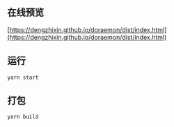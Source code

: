 ## 在线预览
[https://dengzhixin.github.io/doraemon/dist/index.html](https://dengzhixin.github.io/doraemon/dist/index.html)

## 运行
```$xslt
yarn start
```
## 打包
```$xslt
yarn build
```